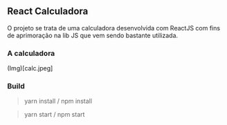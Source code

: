 ## React Calculadora

O projeto se trata de uma calculadora desenvolvida com ReactJS com fins de aprimoração
na lib JS que vem sendo bastante utilizada.


### A calculadora

(Img)[calc.jpeg]

### Build

> yarn install / npm install

> yarn start / npm start

